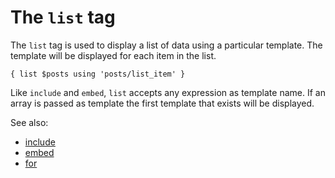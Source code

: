 The `list` tag
========

The `list` tag is used to display a list of data using a particular template. The template will be
displayed for each item in the list.

    { list $posts using 'posts/list_item' }

Like `include` and `embed`, `list` accepts any expression as template name. If an array is passed
as template the first template that exists will be displayed.

See also:

 * [include](tags/include.md)
 * [embed](tags/embed.md)
 * [for](tags/for.md)

